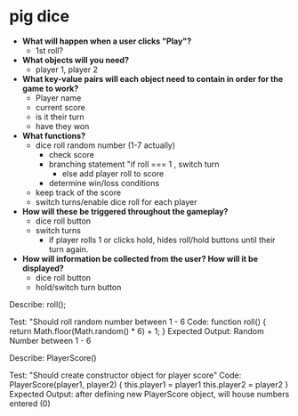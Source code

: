 # pig dice

- **What will happen when a user clicks "Play"?**
    - 1st roll?
- **What objects will you need?**
    - player 1, player 2
- **What key-value pairs will each object need to contain in order for the game to work?**
    - Player name
    - current score
    - is it their turn
    - have they won
- **What functions?**
    - dice roll random number (1-7 actually)
        - check score
        - branching statement "if roll === 1 , switch turn
          - else add player roll to score
        - determine win/loss conditions
    - keep track of the score
    - switch turns/enable dice roll for each player
- **How will these be triggered throughout the gameplay?**
    - dice roll button
    - switch turns
        - if player rolls 1 or clicks hold, hides roll/hold buttons until their turn again.
- **How will information be collected from the user? How will it be displayed?**
    - dice roll button
    - hold/switch turn button


Describe: roll();

Test: "Should roll random number between 1 - 6 
Code:
 function roll() {
  return Math.floor(Math.random() * 6) + 1;
}
Expected Output: Random Number between 1 - 6

Describe: PlayerScore()

Test: "Should create constructor object for player score"
Code:
PlayerScore(player1, player2) {
  this.player1 = player1
  this.player2 = player2
}
Expected Output: after defining new PlayerScore object, will house numbers entered (0)